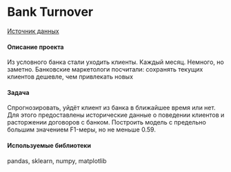 # Bank Turnover

[Источник данных](https://www.kaggle.com/barelydedicated/bank-customer-churn-modeling)
#### Описание проекта
Из условного банка стали уходить клиенты. Каждый месяц. Немного, но заметно. Банковские маркетологи посчитали: сохранять текущих клиентов дешевле, чем привлекать новых

#### Задача
Спрогнозировать, уйдёт клиент из банка в ближайшее время или нет. Для этого предоставлены исторические данные о поведении клиентов и расторжении договоров с банком. Построить модель с предельно большим значением F1-меры, но не меньше 0.59.

#### Используемые библиотеки
pandas, sklearn, numpy, matplotlib
